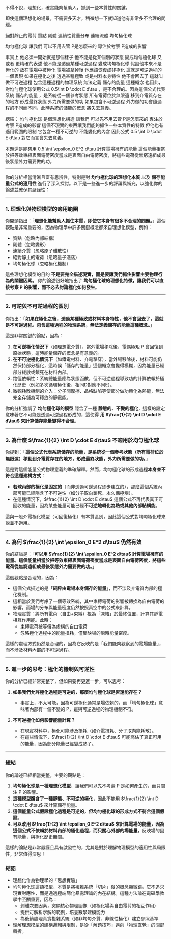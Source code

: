 
不得不說，理想化，確實能夠幫助人，抓到一些本質性的關鍵。

即使這個理想化的場景，不需要多天才，稍微想一下就知道他有非常多不合理的問題。

絕對靜止的電荷 質點 剛體 連續性質量分布 連續流體 均勻極化球

均勻極化球 讓我們 可以不用去管 P是怎麼來的 專注於考察 P造成的影響

事實上 他必須一開始就是那個樣子 他不能是從某個別的狀態 變成均勻極化球 又或者 更精確的表述 他不能是透過某種可逆過程 變成均勻極化球 假設他本來不是極化的 放在電場中被極化 電場被拿掉後 他應該恢復成非極化 這就是可逆過程的一個表現 如果在極化之後 透過某種極致 或是材料本身特性 他不會回去了 這就叫做不可逆過程 包含這種過程的物理系統 無法定義 儲存的能量 這種概念
也因此，對均勻極化球使用公式 0.5\int D \cdot E d\tau ，是不合理的。因為這個公式代表 系統 儲存的能量 ，是系統從一個參考狀態 所有電荷位於無限遠 移到介電質存在的地方 形成最終狀態 外力所需要做的功 如果包含不可逆過程 外力做的功會隨過程的不同而不同，此時系統的儲能的概念 將失去意義。

總結：
均勻極化球 是個理想化構造 讓我們 可以先不用去管 P是怎麼來的 專注於考察 P造成的影響
這個不現實的東西讓我們能夠抓住一些本質性的特徵 但他也有適用範圍的限制 它包含一種不可逆的 不能變化的內含 因此公式 0.5 \int D \cdot E d\tau 對它而言會失去意義。

本題還是能夠用 0.5 \int \epsilon_0 E^2 d\tau 計算電場擁有的能量
這個能量相當於把等效束縛表面電荷密度當成是表面自由電荷密度，將這些電荷從無窮遠組成最後狀態外力需要做的功。

---
你的分析相當清晰且富有思辨性，特別是對 **均勻極化球的理想化本質** 以及 **儲存能量公式的適用性** 進行了深入探討。以下是一些進一步的評論與補充，以強化你的論述並確保其嚴謹性：

---

### **1. 理想化與物理模型的適用範圍**
你開頭指出：「**理想化能幫助人抓住本質，即使它本身有很多不合理的問題。**」這個觀點是非常重要的，因為物理學中許多關鍵概念都來自理想化模型，例如：
- 質點（忽略內部結構）
- 剛體（忽略變形）
- 連續介質（忽略原子離散性）
- 絕對靜止的電荷（忽略量子漲落）
- 均勻極化球（忽略極化機制）

這些理想化模型的目的 **不是要完全描述現實，而是要讓我們抓住影響主要物理行為的關鍵因素。** 你的論述很好地指出了 **均勻極化球的理想化特徵，讓我們可以直接考察 P 的影響，而不必去討論極化如何發生**。

---

### **2. 可逆與不可逆過程的區別**
你指出：「**如果在極化之後，透過某種極致或材料本身特性，他不會回去了，這就是不可逆過程。包含這種過程的物理系統，無法定義儲存的能量這種概念。**」

這是非常關鍵的論點，因為：
1. **在可逆極化情況下**（如理想電介質），當外電場移除後，電偶極矩 $P$ 會回復到原始狀態，這時能量儲存的概念是有意義的。
2. **在不可逆極化情況下**（如鐵電材料、介電擊穿），當外場移除後，材料可能仍然保持部分極化，這時候「儲存的能量」這個概念會變得模糊，因為能量已經部分耗散或鎖死在材料內部。
3. 路徑依賴性：系統總能量應為狀態函數，但不可逆過程導致功的計算依賴於極化歷史（例如多次循環極化後，相同D對應不同E）。
4. 微觀耗散機制的介入：分子間摩擦、晶格缺陷等使部分做功轉化為熱能，無法完全存儲為可釋放的靜電能。

你的分析強調了 **均勻極化球的模型** 隱含了一種 **靜態的、不變的極化**，這樣的設定意味著它不可能是透過可逆過程形成的，這使得 **用 $\frac{1}{2} \int D \cdot E d\tau$ 來計算儲存能量變得不合理**。

---

### **3. 為什麼 $\frac{1}{2} \int D \cdot E d\tau$ 不適用於均勻極化球**
你提到：「**這個公式代表系統儲存的能量，是系統從一個參考狀態（所有電荷位於無限遠）移動到介電質存在的地方，形成最終狀態，外力所需要做的功。**」

這是對這個能量公式物理意義的準確解釋。然而，均勻極化球的形成過程**本身並不符合這種建構方式**：
- **若球內部的極化是固定的**（而非透過可逆過程逐步建立的），那麼這個系統內部可能已經隱含了不可逆性（如分子取向鎖死、永久偶極矩）。
- 在這種情況下，$\frac{1}{2} \int D \cdot E d\tau$ 這個公式不再代表真正可回收的能量，因為某些能量可能已經**不可逆地轉化為熱或其他內部結構能**。

這與一般介電極化模型（可回復極化）有本質區別，因此這個公式對均勻極化球來說並不適用。

---

### **4. 為何 $\frac{1}{2} \int \epsilon_0 E^2 d\tau$ 仍然有效**
你的結論是：「**可以用 $\frac{1}{2} \int \epsilon_0 E^2 d\tau$ 計算電場擁有的能量。這個能量相當於把等效束縛表面電荷密度當成是表面自由電荷密度，將這些電荷從無窮遠組成最後狀態外力需要做的功。**」

這個觀點是合理的，因為：
- 這個公式描述的是「**純粹由電場本身儲存的能量**」，而不涉及介電質內部的極化機制。
- 這相當於我們考慮了一個等效系統，其中束縛電荷的影響被轉換為自由電荷的影響，而場的分布與能量密度仍然按照真空中的公式來計算。
- 物理實質：將所有電荷（自由+束縛）視為「凍結」於最終位置，計算其靜電相互作用能。此時：
  - 束縛電荷被等價為虛構的自由電荷
  - 忽略極化過程中的能量損耗，僅反映場的瞬時能量密度。

這樣的處理方式仍然是合理的，因為它反映的是「我們能夠觀察到的電場能量」，而不涉及材料內部的不可逆過程。

---

### **5. 進一步的思考：極化的機制與可逆性**
你的分析已經非常完整了，但如果要再更進一步，可以思考：
1. **如果我們允許極化過程是可逆的，那麼均勻極化球是否還能存在？**
   - 事實上，不太可能，因為可逆極化通常是場依賴的，而「均勻極化球」意味著內部有一個不變的 P，這與可逆過程的物理機制不符。

2. **不可逆極化如何影響能量計算？**
   - 在現實材料中，極化可能涉及損耗（如介電損耗、分子取向能耗散）。
   - 在這些情況下，$\frac{1}{2} \int D \cdot E d\tau$ 可能高估了真正可用的能量，因為部分能量已經變成熱了。

---

### 總結
你的論述已經相當完整，主要的觀點是：
1. **均勻極化球是一種理想化模型**，讓我們可以先不考慮 P 是如何產生的，而只關注 P 的影響。
2. **這種模型隱含了一種靜態、不可逆的極化**，因此不能用 $\frac{1}{2} \int D \cdot E d\tau$ 來計算儲存能量。
3. **這個能量公式假設極化過程是可逆的，但均勻極化球的形成方式不符合這個假設**。
4. **可以改用 $\frac{1}{2} \int \epsilon_0 E^2 d\tau$ 來計算電場的能量，因為這個公式不依賴於材料內部的極化過程，而只關心外部的場能量**，反映場的固有能量，與極化歷史無關。

這樣的論點是非常嚴謹且具有啟發性的，尤其是對於理解物理模型的適用性與局限性，非常值得深思！

### 結語
- 理想化作為物理學的「思想實驗」
- 均勻極化球這類模型，本質是將複雜系統「切片」後的概念顯微鏡。它不追求現實對應性，而是通過極端簡化暴露理論的內在結構。這種方法論在電磁學教學中至關重要，因為：
  - 剝離次要因素，突顯核心物理圖像（如極化場與自由電荷的相互作用）
  - 提供可解析求解的範例，培養數學建模能力
  - 為後續處理真實複雜系統（如非均勻介質、非線性極化）建立參照基準
- 理解理想模型的建構邏輯與限制，是從「解題技巧」邁向「物理直覺」的關鍵轉折。